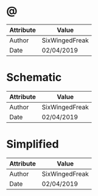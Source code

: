 # @
| Attribute | Value |
| ---  | ---     |
| Author | SixWingedFreak |
| Date | 02/04/2019 |
# Schematic
| Attribute | Value |
| ---  | ---     |
| Author | SixWingedFreak |
| Date | 02/04/2019 |
# Simplified
| Attribute | Value |
| ---  | ---     |
| Author | SixWingedFreak |
| Date | 02/04/2019 |
